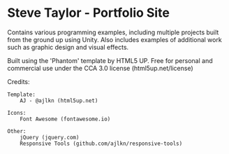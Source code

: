 # Steve Taylor - Portfolio Site

Contains various programming examples, including multiple projects built from the ground up using Unity. 
Also includes examples of additional work such as graphic design and visual effects.

Built using the 'Phantom' template by HTML5 UP.
Free for personal and commercial use under the CCA 3.0 license (html5up.net/license)


Credits:
	
	Template:
		AJ - @ajlkn (html5up.net)
		
	Icons:
		Font Awesome (fontawesome.io)

	Other:
		jQuery (jquery.com)
		Responsive Tools (github.com/ajlkn/responsive-tools)
